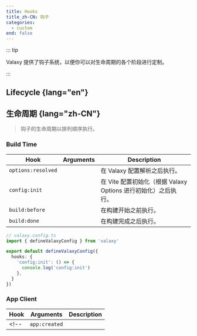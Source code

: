 ```yaml
---
title: Hooks
title_zh-CN: 钩子
categories:
  - custom
end: false
---
```


::: tip

Valaxy 提供了钩子系统，以便你可以对生命周期的各个阶段进行定制。

:::

## Lifecycle {lang="en"}

## 生命周期 {lang="zh-CN"}

> 钩子的生命周期以排列顺序执行。

### Build Time

| Hook | Arguments | Description |
| ---- | --------- | ----------- |
| `options:resolved` |  | 在 Valaxy 配置解析之后执行。|
| `config:init` |  | 在 Vite 配置初始化（根据 Valaxy Options 进行初始化）之后执行。|
| `build:before` |  | 在构建开始之前执行。|
| `build:done` |  | 在构建完成之后执行。 |

```ts
// valaxy.config.ts
import { defineValaxyConfig } from 'valaxy'

export default defineValaxyConfig({
  hooks: {
    'config:init': () => {
      console.log('config:init')
    },
  }
})
```

### App Client

| Hook | Arguments | Description |
| ---- | --------- | ----------- |
<!-- | `app:created` | | 在应用程序实例创建之后执行。| -->
